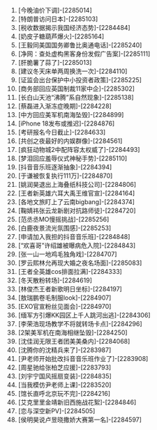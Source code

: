 
1. [今晚油价下调]-[2285014]
1. [特朗普访问日本]-[2285103]
1. [税收数据揭示我国经济态势]-[2284484]
1. [奶皮子糖葫芦爆火]-[2285164]
1. [王毅同美国国务卿鲁比奥通电话]-[2285240]
1. [净网：查处虚构黑客身份发假广告案]-[2285111]
1. [肝脆薯了蒜了]-[2285013]
1. [建议冬天床单两周换洗一次]-[2284110]
1. [证监会出台保护中小投资者政策]-[2285225]
1. [商务部回应英国制裁11家中企]-[2285302]
1. [长白山天池“沸腾”系自然现象]-[2285138]
1. [蔡磊进入渐冻症晚期]-[2284228]
1. [中方回应美军机南海坠毁]-[2284899]
1. [iPhone 18发布或推迟]-[2284876]
1. [考研报名今日截止]-[2284633]
1. [共创之夜最好的内娱群像]-[2284561]
1. [疯狂动物城2中配阵容太权威了]-[2284493]
1. [梦泪回应羞辱仪式神秘手势]-[2285110]
1. [抖音音乐班逐渐抽象]-[2284394]
1. [于谦被恢复执行111万]-[2284870]
1. [姚润昊退出上海叠纸科技公司]-[2284806]
1. [王者新英雄六耳大禹王维官宣]-[2284164]
1. [各地文旅盯上了云南bigbang]-[2284374]
1. [鞠婧祎张云龙新剧对抗路师徒]-[2284720]
1. [范丞丞MO慢摇挑战]-[2285256]
1. [白鹿夜景流光氛围感]-[2285253]
1. [申请加入我担的抖音音乐班]-[2284848]
1. [“欢喜哥”许绍雄被曝病危入院]-[2284843]
1. [张一山一地鸡毛独角戏]-[2284707]
1. [罗云熙林允再现大婚之夜名场面]-[2285083]
1. [王者全英雄cos排面拉满]-[2284333]
1. [冬天散粉转场]-[2284619]
1. [林俊杰王者新歌明日坐标]-[2284197]
1. [敖瑞鹏卷毛制服look]-[2284907]
1. [EXO官宣粉丝见面会]-[2284970]
1. [缅军方引爆KK园区上千人跳河出逃]-[2284306]
1. [李荣浩现场教学不将就转场卡点]-[2284296]
1. [2架美军机在南海相继坠毁]-[2284250]
1. [沈佳润无限王者团美美桑内]-[2284068]
1. [沈腾你的沈精兵来了]-[2283987]
1. [尹老师开始批改抖音音乐班作业了]-[2283908]
1. [周星驰给张柏芝应援]-[2283793]
1. [刘宇宁国风摇扇变装]-[2284835]
1. [当我模仿尹老师上课]-[2283520]
1. [馆长直呼北京玩不完]-[2284216]
1. [艾克里里金靖新旧西施战花絮]-[2284846]
1. [恋与深空新PV]-[2284505]
1. [侯明昊说卢昱晓撒娇大赛第一名]-[2284597]